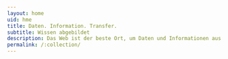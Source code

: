 ```yaml
---
layout: home
uid: hme
title: Daten. Information. Transfer.
subtitle: Wissen abgebildet
description: Das Web ist der beste Ort, um Daten und Informationen aus Ihrem Wissensbereich zu nutzen und auszutauschen. Bei kmapper geht es darum, Ihr Projekt mithilfe dieser Technologien zum digitalen Leben zu erwecken.
permalink: /:collection/
---
```

